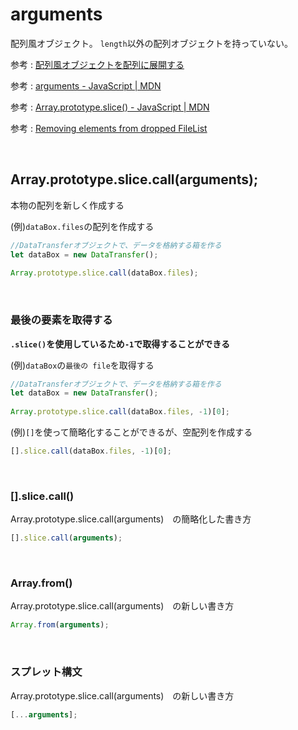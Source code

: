 # arguments
配列風オブジェクト。
`length`以外の配列オブジェクトを持っていない。

参考 : [配列風オブジェクトを配列に展開する](https://www.konosumi.net/entry/2019/05/26/220321)
  
参考 : [arguments - JavaScript | MDN](https://developer.mozilla.org/ja/docs/Web/JavaScript/Reference/Functions/arguments)
  
参考 : [Array.prototype.slice() - JavaScript | MDN](https://developer.mozilla.org/ja/docs/Web/JavaScript/Reference/Global_Objects/Array/slice)
  
参考 : [Removing elements from dropped FileList](https://stackoverflow.com/questions/15136624/removing-elements-from-dropped-filelist)
  
<br>

## Array.prototype.slice.call(arguments);
本物の配列を新しく作成する
  
(例)`dataBox.files`の配列を作成する
```js
//DataTransferオブジェクトで、データを格納する箱を作る
let dataBox = new DataTransfer();
    
Array.prototype.slice.call(dataBox.files);
```

<br>

### 最後の要素を取得する
**`.slice()`を使用しているため`-1`で取得することができる**
  
(例)`dataBox`の`最後の file`を取得する
```js
//DataTransferオブジェクトで、データを格納する箱を作る
let dataBox = new DataTransfer();
    
Array.prototype.slice.call(dataBox.files, -1)[0];
```

(例)`[]`を使って簡略化することができるが、空配列を作成する
```js
[].slice.call(dataBox.files, -1)[0];
```

<br>

### [].slice.call()
Array.prototype.slice.call(arguments)　の簡略化した書き方

```js
[].slice.call(arguments);
```

<br>

### Array.from()
Array.prototype.slice.call(arguments)　の新しい書き方

```js
Array.from(arguments);
```

<br>

### スプレット構文
Array.prototype.slice.call(arguments)　の新しい書き方
  
```js
[...arguments];
```
